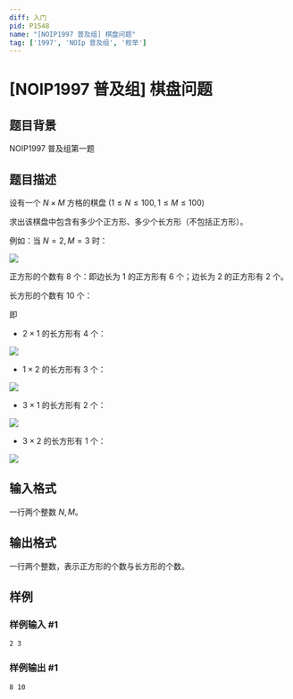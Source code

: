 ```yaml
---
diff: 入门
pid: P1548
name: "[NOIP1997 普及组] 棋盘问题"
tag: ['1997', 'NOIp 普及组', '枚举']
---
```

# [NOIP1997 普及组] 棋盘问题
## 题目背景

NOIP1997 普及组第一题
## 题目描述

设有一个 $N \times M$ 方格的棋盘 $(1≤N≤100,1≤M≤100)$

求出该棋盘中包含有多少个正方形、多少个长方形（不包括正方形）。

例如：当 $N=2, M=3$ 时：

![](https://cdn.luogu.com.cn/upload/image_hosting/kkidop2i.png)

   
正方形的个数有 $8$ 个：即边长为 $1$ 的正方形有 $6$ 个；边长为 $2$ 的正方形有 $2$ 个。

长方形的个数有 $10$ 个：

即  

- $2 \times 1$ 的长方形有 $4$ 个：

![](https://cdn.luogu.com.cn/upload/image_hosting/vhazon60.png)

- $1 \times 2$ 的长方形有 $3$ 个：  

![](https://cdn.luogu.com.cn/upload/image_hosting/jr40fqzv.png)

- $3 \times 1$ 的长方形有 $2$ 个：  

![](https://cdn.luogu.com.cn/upload/image_hosting/ja0mx48f.png)

- $3 \times 2$ 的长方形有 $1$ 个：  

![](https://cdn.luogu.com.cn/upload/image_hosting/kkidop2i.png)

## 输入格式

一行两个整数 $N,M$。
## 输出格式

一行两个整数，表示正方形的个数与长方形的个数。
## 样例

### 样例输入 #1
```
2 3
```
### 样例输出 #1
```
8 10
```

